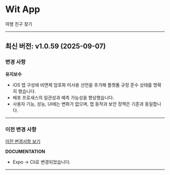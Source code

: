 # Wit App

여행 친구 찾기

---

## 최신 버전: v1.0.59 (2025-09-07)

### 변경 사항

**유지보수**

- iOS 앱 구성에 비면제 암호화 미사용 선언을 추가해 플랫폼 규정 준수 상태를 명확히 했습니다.
- 배포 프로세스의 일관성과 예측 가능성을 향상했습니다.
- 사용자 기능, 성능, UI에는 변화가 없으며, 앱 동작과 보안 정책은 기존과 동일합니다.

---

### 이전 변경 사항

[이전 변경사항 보기](PREVIOUS_CHANGES.md)

**DOCUMENTATION**

- Expo -> Cli로 변경되었습니다.

---

<!-- 자동 생성된 README (카테고리 한국어 변환) -->
